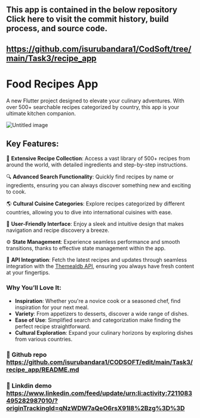 ## This app is contained in the below repository Click here to visit the commit history, build process, and source code. 
##  https://github.com/isurubandara1/CodSoft/tree/main/Task3/recipe_app
 
# Food Recipes App

A new Flutter project designed to elevate your culinary adventures. With over 500+ searchable recipes categorized by country, this app is your ultimate kitchen companion.


![Untitled image](https://github.com/isurubandara1/CODSOFT/assets/111081151/d1ea4b25-6985-45ea-9583-9f2ec41b11e5)


## Key Features:
🍲 **Extensive Recipe Collection**: Access a vast library of 500+ recipes from around the world, with detailed ingredients and step-by-step instructions.

🔍 **Advanced Search Functionality**: Quickly find recipes by name or ingredients, ensuring you can always discover something new and exciting to cook.

🌎 **Cultural Cuisine Categories**: Explore recipes categorized by different countries, allowing you to dive into international cuisines with ease.

📱 **User-Friendly Interface**: Enjoy a sleek and intuitive design that makes navigation and recipe discovery a breeze.

⚙️ **State Management**: Experience seamless performance and smooth transitions, thanks to effective state management within the app.

📡 **API Integration**: Fetch the latest recipes and updates through seamless integration with the [Themealdb API](https://www.themealdb.com/), ensuring you always have fresh content at your fingertips.

### Why You’ll Love It:
- **Inspiration**: Whether you're a novice cook or a seasoned chef, find inspiration for your next meal.
- **Variety**: From appetizers to desserts, discover a wide range of dishes.
- **Ease of Use**: Simplified search and categorization make finding the perfect recipe straightforward.
- **Cultural Exploration**: Expand your culinary horizons by exploring dishes from various countries.

### 🔷 Github repo https://github.com/isurubandara1/CODSOFT/edit/main/Task3/recipe_app/README.md
### 🔷 Linkdin demo https://www.linkedin.com/feed/update/urn:li:activity:7211083495282987010/?originTrackingId=qNzWDW7aQeO6rsX91l8%2Bzg%3D%3D


